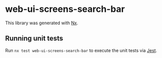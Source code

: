 # web-ui-screens-search-bar

This library was generated with [Nx](https://nx.dev).

## Running unit tests

Run `nx test web-ui-screens-search-bar` to execute the unit tests via [Jest](https://jestjs.io).
